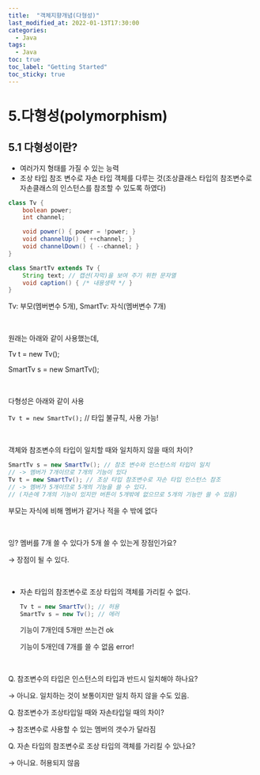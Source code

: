 ```yaml
---
title:  "객체지향개념(다형성)"
last_modified_at: 2022-01-13T17:30:00
categories: 
  - Java
tags:
  - Java
toc: true
toc_label: "Getting Started"
toc_sticky: true
---
```


# 5.다형성(polymorphism)

## 5.1 다형성이란?

- 여러가지 형태를 가질 수 있는 능력
- 조상 타입 참조 변수로 자손 타입 객체를 다루는 것(조상클래스 타입의 참조변수로 자손클래스의 인스턴스를 참조할 수 있도록 하였다)

```java
class Tv {
	boolean power;
	int channel;

	void power() { power = !power; }
	void channelUp() { ++channel; }
	void channelDown() { --channel; }
}

class SmartTv extends Tv {
	String text; // 캡션(자막)을 보여 주기 위한 문자열
	void caption() { /* 내용생략 */ }
}
```

Tv: 부모(멤버변수 5개), SmartTv: 자식(멤버변수 7개)

<br>

원래는 아래와 같이 사용했는데, 

Tv t = new Tv();

SmartTv s = new SmartTv();

<br>

다형성은 아래와 같이 사용

`Tv t = new SmartTv();` // 타입 불규칙, 사용 가능!

<br>

객체와 참조변수의 타입이 일치할 때와 일치하지 않을 때의 차이?

```java
SmartTv s = new SmartTv(); // 참조 변수와 인스턴스의 타입이 일치
// -> 멤버가 7개이므로 7개의 기능이 있다
Tv t = new SmartTv(); // 조상 타입 참조변수로 자손 타입 인스턴스 참조
// -> 멤버가 5개이므로 5개의 기능을 쓸 수 있다.
// (자손에 7개의 기능이 있지만 버튼이 5개밖에 없으므로 5개의 기능만 쓸 수 있음)
```

부모는 자식에 비해 멤버가 같거나 적을 수 밖에 없다

<br>

잉? 멤버를 7개 쓸 수 있다가 5개 쓸 수 있는게 장점인가요?

→ 장점이 될 수 있다.

<br>

- 자손 타입의 참조변수로 조상 타입의 객체를 가리킬 수 없다.
    
    ```java
    Tv t = new SmartTv(); // 허용
    SmartTv s = new Tv(); // 에러
    ```
    
    기능이 7개인데 5개만 쓰는건 ok
    
    기능이 5개인데 7개를 쓸 수 없음 error!
    
<br>

Q. 참조변수의 타입은 인스턴스의 타입과 반드시 일치해야 하나요?

→ 아니요. 일치하는 것이 보통이지만 일치 하지 않을 수도 있음.

Q. 참조변수가 조상타입일 때와 자손타입일 때의 차이?

→ 참조변수로 사용할 수 있는 멤버의 갯수가 달라짐

Q. 자손 타입의 참조변수로 조상 타입의 객체를 가리킬 수 있나요?

→ 아니요. 허용되지 않음